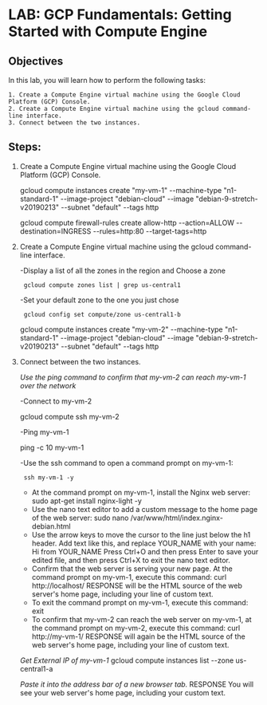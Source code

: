 # LAB: GCP Fundamentals: Getting Started with Compute Engine

## Objectives
In this lab, you will learn how to perform the following tasks:

    1. Create a Compute Engine virtual machine using the Google Cloud Platform (GCP) Console.
    2. Create a Compute Engine virtual machine using the gcloud command-line interface.
    3. Connect between the two instances.

## Steps:
1. Create a Compute Engine virtual machine using the Google Cloud Platform (GCP) Console.

    gcloud compute instances create "my-vm-1" --machine-type "n1-standard-1" --image-project "debian-cloud"  --image "debian-9-stretch-v20190213"  --subnet "default" --tags http

    gcloud compute firewall-rules create allow-http --action=ALLOW --destination=INGRESS --rules=http:80 --target-tags=http

2. Create a Compute Engine virtual machine using the gcloud command-line interface.

    -Display a list of all the zones in the region and Choose a zone
    
        gcloud compute zones list | grep us-central1
        
    -Set your default zone to the one you just chose
    
        gcloud config set compute/zone us-central1-b

    gcloud compute instances create "my-vm-2" --machine-type "n1-standard-1" --image-project "debian-cloud"  --image "debian-9-stretch-v20190213"  --subnet "default" --tags http

3. Connect between the two instances.

    _Use the ping command to confirm that my-vm-2 can reach my-vm-1 over the network_

    -Connect to my-vm-2
    
      gcloud compute ssh my-vm-2
        
    -Ping my-vm-1
    
      ping -c 10 my-vm-1
        
    -Use the ssh command to open a command prompt on my-vm-1:
    
        ssh my-vm-1 -y
        
    - At the command prompt on my-vm-1, install the Nginx web server:
        sudo apt-get install nginx-light -y
    - Use the nano text editor to add a custom message to the home page of the web server:
        sudo nano /var/www/html/index.nginx-debian.html
    - Use the arrow keys to move the cursor to the line just below the h1 header. Add text like this, and replace YOUR_NAME with your name:
        Hi from YOUR_NAME
    Press Ctrl+O and then press Enter to save your edited file, and then press Ctrl+X to exit the nano text editor.
    - Confirm that the web server is serving your new page. At the command prompt on my-vm-1, execute this command:
        curl http://localhost/
    RESPONSE will be the HTML source of the web server's home page, including your line of custom text.
    - To exit the command prompt on my-vm-1, execute this command:
        exit
    - To confirm that my-vm-2 can reach the web server on my-vm-1, at the command prompt on my-vm-2, execute this command:
        curl http://my-vm-1/
    RESPONSE will again be the HTML source of the web server's home page, including your line of custom text.

    _Get External IP of my-vm-1_
    gcloud compute instances list --zone us-central1-a

    _Paste it into the address bar of a new browser tab._
    RESPONSE You will see your web server's home page, including your custom text.
